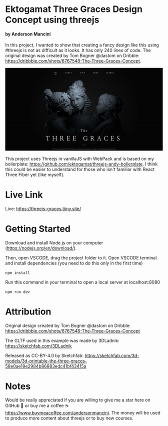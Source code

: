 # Ektogamat Three Graces Design Concept using threejs
<h4>by Anderson Mancini</h4>

In this project, I wanted to show that creating a fancy design like this using #threejs is not as difficult as it looks. It has only 240 lines of code. The original design was created by Tom Bogner @dastom on Dribble: https://dribbble.com/shots/6767548-The-Three-Graces-Concept.

<img  widht="100%" height="auto" src="static/textures/imageSocial.jpg">

This project uses Threejs in vanillaJS with WebPack and is based on my boilerplate: https://github.com/ektogamat/threejs-andy-bolierplate. I think this could be easier to understand for those who isn't familiar with React Three Fiber yet (like myself).

# Live Link
Live: https://threejs-graces.tiiny.site/

# Getting Started
Download and install Node.js on your computer (https://nodejs.org/en/download/).

Then, open VSCODE, drag the project folder to it. Open VSCODE terminal and install dependencies (you need to do this only in the first time)
```
npm install
```

Run this command in your terminal to open a local server at localhost:8080
```
npm run dev
```

# Attribution
Original design created by Tom Bogner @dastom on Dribble: https://dribbble.com/shots/6767548-The-Three-Graces-Concept

The GLTF used in this example was made by 3DLadnik: https://sketchfab.com/3DLadnik

Released as CC-BY-4.0 by Sketchfab: https://sketchfab.com/3d-models/3d-printable-the-three-graces-58e0ae19e2984b86883edc41bf43415a

# Notes
Would be really appreciated if you are willing to give me a star here on GitHub 🎉 or buy me a coffee ☕ https://www.buymeacoffee.com/andersonmancini. The money will be used to produce more content about threejs or to buy new courses.